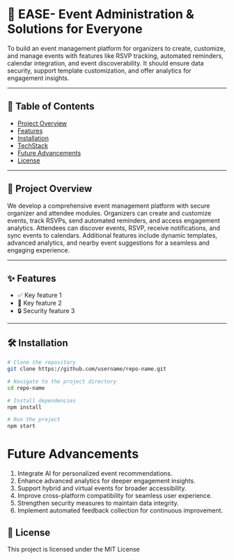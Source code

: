 # 🚀 EASE- Event Administration & Solutions for Everyone

To build an event management platform for organizers to create, customize, and manage events with features like RSVP tracking, automated reminders, calendar integration, 
and event discoverability. It should ensure data security, support template customization, and offer analytics for engagement insights.


---

## 📑 Table of Contents
- [Project Overview](#ProjectOverview)
- [Features](#features)
- [Installation](#installation)
- [TechStack](#TechStack)
- [Future Advancements](#FutureAdvancements)
- [License](#license)

---

## 📖 Project Overview

We develop a comprehensive event management platform with secure organizer and attendee modules. Organizers can create and customize events, track RSVPs, send automated reminders,
and access engagement analytics. Attendees can discover events, RSVP, receive notifications, and sync events to calendars. Additional features include dynamic templates, 
advanced analytics, and nearby event suggestions for a seamless and engaging experience.

---

## ✨ Features

- ✅ Key feature 1
- 🚀 Key feature 2
- 🔒 Security feature 3

---

## 🛠️ Installation

```bash
# Clone the repository
git clone https://github.com/username/repo-name.git

# Navigate to the project directory
cd repo-name

# Install dependencies
npm install

# Run the project
npm start
```

# Future Advancements
1) Integrate AI for personalized event recommendations.
2) Enhance advanced analytics for deeper engagement insights.
3) Support hybrid and virtual events for broader accessibility.
4) Improve cross-platform compatibility for seamless user experience.
5) Strengthen security measures to maintain data integrity.
6) Implement automated feedback collection for continuous improvement.

## 📜 License
This project is licensed under the MIT License
